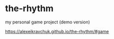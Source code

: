 # the-rhythm
my personal game project (demo version)

https://alexeikravchuk.github.io/the-rhythm/#game
